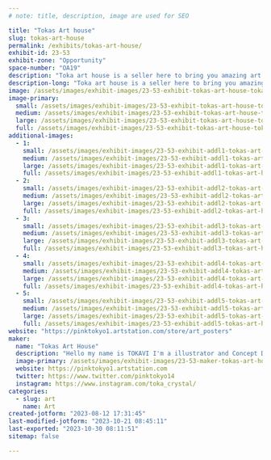 ```yaml
---
# note: title, description, image are used for SEO

title: "Tokas Art house"
slug: tokas-art-house
permalink: /exhibits/tokas-art-house/
exhibit-id: 23-53
exhibit-zone: "Opportunity"
space-number: "OA19"
description: "Toka art house is a seller here to bring you amazing art prints that you will like from loved Ip"
description-long: "Toka art house is a seller here to bring you amazing art prints that you will like from loved Ip from anime to star wars"
image: /assets/images/exhibit-images/23-53-exhibit-tokas-art-house-tokavi-contestgen-large.jpg
image-primary: 
  small: /assets/images/exhibit-images/23-53-exhibit-tokas-art-house-tokavi-contestgen-small.jpg
  medium: /assets/images/exhibit-images/23-53-exhibit-tokas-art-house-tokavi-contestgen-medium.jpg
  large: /assets/images/exhibit-images/23-53-exhibit-tokas-art-house-tokavi-contestgen-large.jpg
  full: /assets/images/exhibit-images/23-53-exhibit-tokas-art-house-tokavi-contestgen-full.jpg
additional-images: 
  - 1:
    small: /assets/images/exhibit-images/23-53-exhibit-addl1-tokas-art-house-allen-weaver-cute2-small.jpg
    medium: /assets/images/exhibit-images/23-53-exhibit-addl1-tokas-art-house-allen-weaver-cute2-medium.jpg
    large: /assets/images/exhibit-images/23-53-exhibit-addl1-tokas-art-house-allen-weaver-cute2-large.jpg
    full: /assets/images/exhibit-images/23-53-exhibit-addl1-tokas-art-house-allen-weaver-cute2-full.jpg
  - 2:
    small: /assets/images/exhibit-images/23-53-exhibit-addl2-tokas-art-house-allen-weaver-juno-illuasrtationfinal-small.jpg
    medium: /assets/images/exhibit-images/23-53-exhibit-addl2-tokas-art-house-allen-weaver-juno-illuasrtationfinal-medium.jpg
    large: /assets/images/exhibit-images/23-53-exhibit-addl2-tokas-art-house-allen-weaver-juno-illuasrtationfinal-large.jpg
    full: /assets/images/exhibit-images/23-53-exhibit-addl2-tokas-art-house-allen-weaver-juno-illuasrtationfinal-full.jpg
  - 3:
    small: /assets/images/exhibit-images/23-53-exhibit-addl3-tokas-art-house-tokavi-magefinal-small.jpg
    medium: /assets/images/exhibit-images/23-53-exhibit-addl3-tokas-art-house-tokavi-magefinal-medium.jpg
    large: /assets/images/exhibit-images/23-53-exhibit-addl3-tokas-art-house-tokavi-magefinal-large.jpg
    full: /assets/images/exhibit-images/23-53-exhibit-addl3-tokas-art-house-tokavi-magefinal-full.jpg
  - 4:
    small: /assets/images/exhibit-images/23-53-exhibit-addl4-tokas-art-house-tokavi-beach-small.jpg
    medium: /assets/images/exhibit-images/23-53-exhibit-addl4-tokas-art-house-tokavi-beach-medium.jpg
    large: /assets/images/exhibit-images/23-53-exhibit-addl4-tokas-art-house-tokavi-beach-large.jpg
    full: /assets/images/exhibit-images/23-53-exhibit-addl4-tokas-art-house-tokavi-beach-full.jpg
  - 5:
    small: /assets/images/exhibit-images/23-53-exhibit-addl5-tokas-art-house-tokavi-lidialin2-small.jpg
    medium: /assets/images/exhibit-images/23-53-exhibit-addl5-tokas-art-house-tokavi-lidialin2-medium.jpg
    large: /assets/images/exhibit-images/23-53-exhibit-addl5-tokas-art-house-tokavi-lidialin2-large.jpg
    full: /assets/images/exhibit-images/23-53-exhibit-addl5-tokas-art-house-tokavi-lidialin2-full.jpg
website: "https://pinktokyo1.artstation.com/store/art_posters"
maker: 
  name: "Tokas Art House"
  description: "Hello my name is TOKAVI I'm a illustrator and Concept Designer who goes to school here in central FL and would love to see and meet new people. I specializes in creating beautiful Illustrations for anime and Comics . Im here to have fun! And show off my art and art prints "
  image-primary: /assets/images/exhibit-images/23-53-maker-tokas-art-house-c6aa677c57477a4a2a9fa59958f5deab-medium.jpg
  website: https://pinktokyo1.artstation.com
  twitter: https://www.twitter.com/pinktokyo14
  instagram: https://www.instagram.com/toka_crystal/
categories: 
  - slug: art
    name: Art
created-jotform: "2023-08-12 17:31:45"
last-modified-jotform: "2023-10-21 08:45:11"
last-exported: "2023-10-30 08:11:51"
sitemap: false

---
```

